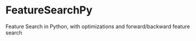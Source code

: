 # FeatureSearchPy
Feature Search in Python, with optimizations and forward/backward feature search


